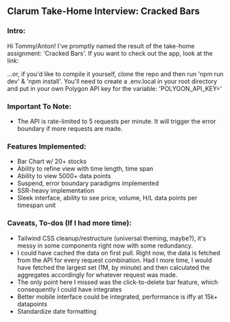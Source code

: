## Clarum Take-Home Interview: Cracked Bars

### Intro:

Hi Tommy/Anton! I've promptly named the result of the take-home assignment: 'Cracked Bars'. If you want to check out the app, look at the link:

...or, if you'd like to compile it yourself, clone the repo and then run 'npm run dev' & 'npm install'. You'll need to create a .env.local in your root directory and put in your own Polygon API key for the variable: 'POLYGON_API_KEY='

### Important To Note:

- The API is rate-limited to 5 requests per minute. It will trigger the error boundary if more requests are made.

### Features Implemented:

- Bar Chart w/ 20+ stocks
- Ability to refine view with time length, time span
- Ability to view 5000+ data points
- Suspend, error boundary paradigms implemented
- SSR-heavy implementation
- Sleek interface, ability to see price, volume, H/L data points per timespan unit

### Caveats, To-dos (If I had more time):

- Tailwind CSS cleanup/restructure (universal theming, maybe?), it's messy in some components right now with some redundancy.
- I could have cached the data on first pull. Right now, the data is fetched from the API for every request combination. Had I more time, I would have fetched the largest set (1M, by minute) and then calculated the aggregates accordingly for whatever request was made.
- The only point here I missed was the click-to-delete bar feature, which consequently I could have integrates
- Better mobile interface could be integrated, performance is iffy at 15k+ datapoints
- Standardize date formatting
